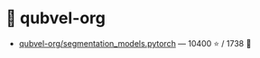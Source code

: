 # 👤 qubvel-org

- [qubvel-org/segmentation_models.pytorch](https://github.com/qubvel-org/segmentation_models.pytorch) — 10400 ⭐️ / 1738 🍴

